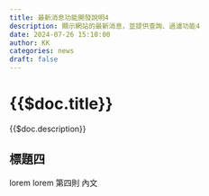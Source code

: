```yaml
---
title: 最新消息功能開發說明4
description: 顯示網站的最新消息，並提供查詢、過濾功能4
date: 2024-07-26 15:10:00
author: KK
categories: news
draft: false
---
```


# {{$doc.title}}
{{$doc.description}}
<!--more-->

## 標題四

lorem lorem 第四則 內文
